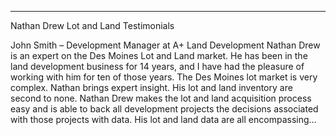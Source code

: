 ---
Nathan Drew Lot and Land Testimonials

John Smith – Development Manager at A+ Land Development
Nathan Drew is an expert on the Des Moines Lot and Land market.  He has been in the land development business for 14 years, and I have had the pleasure of working with him for ten of those years.  The Des Moines lot market is very complex.  Nathan brings expert insight.  His lot and land inventory are second to none.  Nathan Drew makes the lot and land acquisition process easy and is able to back all development projects the decisions associated with those projects with data.  His lot and land data are all encompassing…
